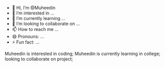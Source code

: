 - 👋 Hi, I’m @Muheedin
- 👀 I’m interested in ...
- 🌱 I’m currently learning ...
- 💞️ I’m looking to collaborate on ...
- 📫 How to reach me ...
- 😄 Pronouns: ...
- ⚡ Fun fact: ...

<!---
Muheedin/Muheedin is a ✨ special ✨ repository because its `README.md` (this file) appears on your GitHub profile.
You can click the Preview link to take a look at your changes.
--->
Muheedin is interested in coding;
 Muheedin is currently learning in college;
  looking to collaborate on project;
  
